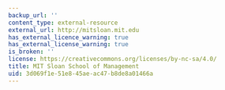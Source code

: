 ```yaml
---
backup_url: ''
content_type: external-resource
external_url: http://mitsloan.mit.edu
has_external_licence_warning: true
has_external_license_warning: true
is_broken: ''
license: https://creativecommons.org/licenses/by-nc-sa/4.0/
title: MIT Sloan School of Management
uid: 3d069f1e-51e8-45ae-ac47-b8de8a01466a
---
```

